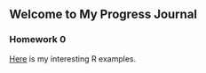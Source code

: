 ## Welcome to My Progress Journal

### Homework 0

[Here](https://bu-ie-582.github.io/fall20-fatmadumlupinar/example_homework_0.html) is my interesting R examples.

